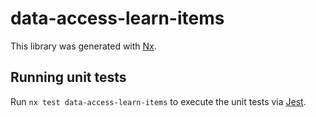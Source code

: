 # data-access-learn-items

This library was generated with [Nx](https://nx.dev).

## Running unit tests

Run `nx test data-access-learn-items` to execute the unit tests via [Jest](https://jestjs.io).
